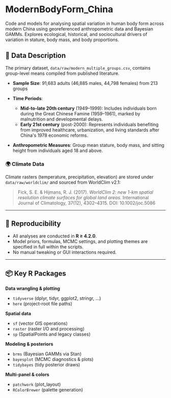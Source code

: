 # ModernBodyForm_China
Code and models for analysing spatial variation in human body form across modern China using georeferenced anthropometric data and Bayesian GAMMs. Explores ecological, historical, and sociocultural drivers of variation in stature, body mass, and body proportions.

## 📂 Data Description
The primary dataset, `data/raw/modern_multiple_groups.csv`, contains group-level means compiled from published literature.
- **Sample Size**: 91,683 adults (46,885 males, 44,798 females) from 213 groups

- **Time Periods**:  
  - **Mid-to-late 20th century** (1949–1999): Includes individuals born during the Great Chinese Famine (1959–1961), marked by malnutrition and developmental delays.  
  - **Early 21st century** (post-2000): Represents individuals benefiting from improved healthcare, urbanization, and living standards after China's 1978 economic reforms.  
- **Anthropometric Measures**: Group mean stature, body mass, and sitting height from individuals aged 18 and above. 

### 🌍 Climate Data
Climate rasters (temperature, precipitation, elevation) are stored under `data/raw/worldclim/` and sourced from WorldClim v2.1:  
> Fick, S. E. & Hijmans, R. J. (2017). *WorldClim 2: new 1-km spatial resolution climate surfaces for global land areas.* International Journal of Climatology, 37(12), 4302–4315. DOI: 10.1002/joc.5086

---
## 🔁 Reproducibility
- All analyses are conducted in **R ≥ 4.2.0**.
- Model priors, formulas, MCMC settings, and plotting themes are specified in full within the scripts.
- No manual tweaking or GUI interactions required.

---
## 📦 Key R Packages

**Data wrangling & plotting**  
- `tidyverse` (dplyr, tidyr, ggplot2, stringr, …)  
- `here` (project-root file paths)

**Spatial data**  
- `sf` (vector GIS operations)  
- `raster` (raster I/O and processing)  
- `sp` (SpatialPoints and legacy classes)

**Modeling & posteriors**  
- `brms` (Bayesian GAMMs via Stan)  
- `bayesplot` (MCMC diagnostics & plots)  
- `tidybayes` (tidy posterior draws)

**Multi-panel & colors**  
- `patchwork` (plot_layout)  
- `RColorBrewer` (palette generation)




